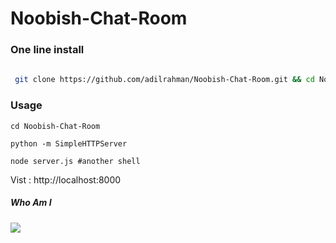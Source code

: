 # Noobish-Chat-Room

### One line install
```bash
 
 git clone https://github.com/adilrahman/Noobish-Chat-Room.git && cd Noobish-Chat-Room && chmod +x setup.sh && sudo ./setup.sh 

```

### Usage
```
cd Noobish-Chat-Room

python -m SimpleHTTPServer 

node server.js #another shell
```

Vist : http://localhost:8000



##### Who Am I 
[<img src = "https://img.shields.io/badge/instagram-%23E4405F.svg?&style=for-the-badge&logo=instagram&logoColor=white">](https://www.instagram.com/___i_am_iron_man/?hl=en)
